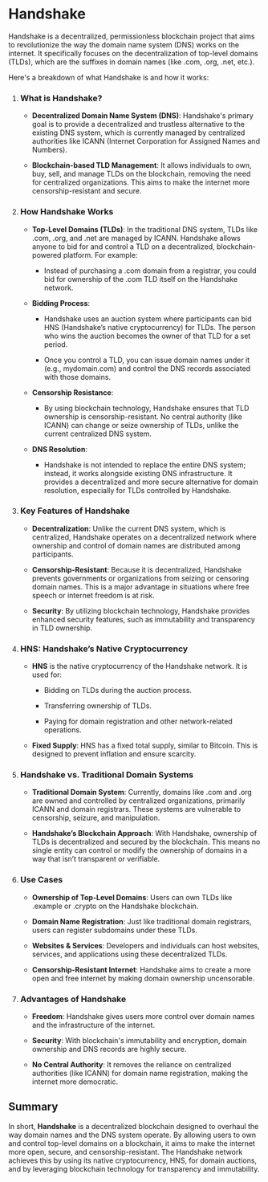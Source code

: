 
# Handshake
Handshake is a decentralized, permissionless blockchain project that aims to revolutionize the way the domain name system (DNS) works on the internet. It specifically focuses on the decentralization of top-level domains (TLDs), which are the suffixes in domain names (like .com, .org, .net, etc.).

Here's a breakdown of what Handshake is and how it works:

1. ### What is Handshake?
    - **Decentralized Domain Name System (DNS)**: Handshake's primary goal is to provide a decentralized and trustless alternative to the existing DNS system, which is currently managed by centralized authorities like ICANN (Internet Corporation for Assigned Names and Numbers).

    - **Blockchain-based TLD Management**: It allows individuals to own, buy, sell, and manage TLDs on the blockchain, removing the need for centralized organizations. This aims to make the internet more censorship-resistant and secure.

2. ### How Handshake Works
    - **Top-Level Domains (TLDs)**: In the traditional DNS system, TLDs like .com, .org, and .net are managed by ICANN. Handshake allows anyone to bid for and control a TLD on a decentralized, blockchain-powered platform.
    For example:

        - Instead of purchasing a .com domain from a registrar, you could bid for ownership of the .com TLD itself on the Handshake network.

    - **Bidding Process**:

        - Handshake uses an auction system where participants can bid HNS (Handshake’s native cryptocurrency) for TLDs. The person who wins the auction becomes the owner of that TLD for a set period.

        - Once you control a TLD, you can issue domain names under it (e.g., mydomain.com) and control the DNS records associated with those domains.

    - **Censorship Resistance**:

        - By using blockchain technology, Handshake ensures that TLD ownership is censorship-resistant. No central authority (like ICANN) can change or seize ownership of TLDs, unlike the current centralized DNS system.

    - **DNS Resolution**:

        - Handshake is not intended to replace the entire DNS system; instead, it works alongside existing DNS infrastructure. It provides a decentralized and more secure alternative for domain resolution, especially for TLDs controlled by Handshake.

3. ### Key Features of Handshake
    - **Decentralization**: Unlike the current DNS system, which is centralized, Handshake operates on a decentralized network where ownership and control of domain names are distributed among participants.

    - **Censorship-Resistant**: Because it is decentralized, Handshake prevents governments or organizations from seizing or censoring domain names. This is a major advantage in situations where free speech or internet freedom is at risk.

    - **Security**: By utilizing blockchain technology, Handshake provides enhanced security features, such as immutability and transparency in TLD ownership.

4. ### HNS: Handshake’s Native Cryptocurrency
    - **HNS** is the native cryptocurrency of the Handshake network. It is used for:

        - Bidding on TLDs during the auction process.

        - Transferring ownership of TLDs.

        - Paying for domain registration and other network-related operations.

    - **Fixed Supply**: HNS has a fixed total supply, similar to Bitcoin. This is designed to prevent inflation and ensure scarcity.

5. ### Handshake vs. Traditional Domain Systems
    - **Traditional Domain System**: Currently, domains like .com and .org are owned and controlled by centralized organizations, primarily ICANN and domain registrars. These systems are vulnerable to censorship, seizure, and manipulation.

    - **Handshake’s Blockchain Approach**: With Handshake, ownership of TLDs is decentralized and secured by the blockchain. This means no single entity can control or modify the ownership of domains in a way that isn’t transparent or verifiable.

6. ### Use Cases
    - **Ownership of Top-Level Domains**: Users can own TLDs like .example or .crypto on the Handshake blockchain.

    - **Domain Name Registration**: Just like traditional domain registrars, users can register subdomains under these TLDs.

    - **Websites & Services**: Developers and individuals can host websites, services, and applications using these decentralized TLDs.

    - **Censorship-Resistant Internet**: Handshake aims to create a more open and free internet by making domain ownership uncensorable.

7. ### Advantages of Handshake
    - **Freedom**: Handshake gives users more control over domain names and the infrastructure of the internet.

    - **Security**: With blockchain's immutability and encryption, domain ownership and DNS records are highly secure.

    - **No Central Authority**: It removes the reliance on centralized authorities (like ICANN) for domain name registration, making the internet more democratic.

## Summary
In short, **Handshake** is a decentralized blockchain designed to overhaul the way domain names and the DNS system operate. By allowing users to own and control top-level domains on a blockchain, it aims to make the internet more open, secure, and censorship-resistant. The Handshake network achieves this by using its native cryptocurrency, HNS, for domain auctions, and by leveraging blockchain technology for transparency and immutability.